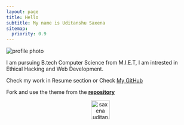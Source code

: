 ```yaml
---
layout: page
title: Hello
subtitle: My name is Uditanshu Saxena
sitemap:
  priority: 0.9
---
```


<img src="{{ '/assets/img/avatar.jpg' | prepend: site.baseurl }}" id="about-img" alt="profile photo">

<div id="describe-text">
	<p> I am pursuing B.tech Computer Science from M.I.E.T, I am intrested in Ethical Hacking and Web Development.</p>
	<p> Check my work in Resume section or Check <a href="https://github.com/saxenaudit">My GitHub</a></p>
	<p>Fork and use the theme from the <strong> <a href="https://github.com/saxenaudit" target="_blank"> repository</a> </strong></p>
	
<center>	
<a href="https://dev.to/saxenaudit">
  <img src="https://d2fltix0v2e0sb.cloudfront.net/dev-badge.svg" alt="saxena uditanshu's DEV Profile" height="50" width="50">
</a>
</center>
</div>
